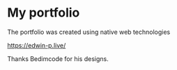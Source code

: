 # My portfolio

The portfolio was created using native web technologies

https://edwin-p.live/

Thanks Bedimcode for his designs.
